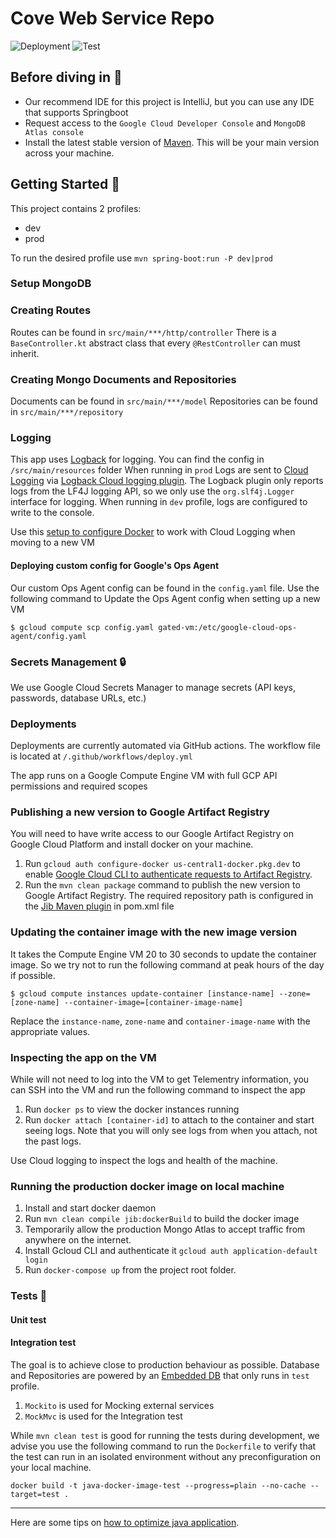 # Cove Web Service Repo

![Deployment](https://github.com/sprinthubmobile/cove_web/actions/workflows/deploy.yml/badge.svg?branch=main)
![Test](https://github.com/sprinthubmobile/cove_web/actions/workflows/test.yml/badge.svg)
## Before diving in 🙌

- Our recommend IDE for this project is IntelliJ, but you can use any IDE that supports Springboot
- Request access to the `Google Cloud Developer Console` and `MongoDB Atlas console`
- Install the latest stable version of [Maven](https://maven.apache.org/docs/history.html). This will be your main version across your machine.

## Getting Started 🚀

This project contains 2 profiles:

- dev
- prod

To run the desired profile use `mvn spring-boot:run -P dev|prod`

### Setup MongoDB


### Creating Routes
Routes can be found in `src/main/***/http/controller`
There is a `BaseController.kt` abstract class that every `@RestController` can must inherit.

### Creating Mongo Documents and Repositories
Documents can be found in `src/main/***/model`
Repositories can be found in `src/main/***/repository`


### Logging
This app uses [Logback](https://logback.qos.ch/manual) for logging. You can find the config in `/src/main/resources` folder
When running in `prod` Logs are sent to [Cloud Logging](https://cloud.google.com/logging) via [Logback Cloud logging plugin](https://cloud.google.com/logging/docs/setup/java).
The Logback plugin only reports logs from the LF4J logging API, so we only use the `org.slf4j.Logger` interface for logging.
When running in `dev` profile, logs are configured to write to the console.


Use this [setup to configure Docker](https://docs.docker.com/config/containers/logging/gcplogs/) to work with Cloud Logging when moving to a new VM

#### Deploying custom config for Google's Ops Agent
Our custom Ops Agent config can be found in the ``config.yaml`` file. Use the following command to Update the Ops Agent config  when setting up a new VM
```shell 
$ gcloud compute scp config.yaml gated-vm:/etc/google-cloud-ops-agent/config.yaml
```

### Secrets Management 🔒
We use Google Cloud Secrets Manager to manage secrets (API keys, passwords, database URLs, etc.)

### Deployments

Deployments are currently automated via GitHub actions. The workflow file is located at ``/.github/workflows/deploy.yml``

The app runs on a Google Compute Engine VM with full GCP API permissions and required scopes

### Publishing a new version to Google Artifact Registry
You will need to have write access to our Google Artifact Registry on Google Cloud Platform and install docker on your machine.
1. Run ``gcloud auth configure-docker us-central1-docker.pkg.dev`` to enable [Google Cloud CLI to authenticate requests to Artifact Registry](https://cloud.google.com/artifact-registry/docs/docker/store-docker-container-images#linux).
2. Run the ``mvn clean package`` command to publish the new version to Google Artifact Registry. The required repository path is
configured in the [Jib Maven plugin](https://github.com/GoogleContainerTools/jib/tree/master/jib-maven-plugin) in pom.xml file


### Updating the container image with the new image version
It takes the Compute Engine VM 20 to 30 seconds to update the container image. So we try not to run the following command
at peak hours of the day if possible.
```shell
$ gcloud compute instances update-container [instance-name] --zone=[zone-name] --container-image=[container-image-name]
```
Replace the `instance-name`, `zone-name` and `container-image-name` with the appropriate values.

### Inspecting the app on the VM
While will not need to log into the VM to get Telementry information, you can SSH into the VM and run the following command to inspect the app
1. Run ``docker ps`` to view the docker instances running
2. Run ``docker attach [container-id]`` to attach to the container and start seeing logs. Note that you will only see logs from when you attach, not the past logs.

Use Cloud logging to inspect the logs and health of the machine.

### Running the production docker image on local machine
1. Install and start docker daemon
2. Run ``mvn clean compile jib:dockerBuild`` to build the docker image
3. Temporarily allow the production Mongo Atlas to accept traffic from anywhere on the internet.
4. Install Gcloud CLI and authenticate it ``gcloud auth application-default login``
5. Run ``docker-compose up`` from the project root folder.


### Tests 🧪
#### Unit test
#### Integration test
The goal is to achieve close to production behaviour as possible. Database and Repositories are powered by
an [Embedded DB](https://github.com/flapdoodle-oss/de.flapdoodle.embed.mongo) that only runs in `test` profile.

1. `Mockito` is used for Mocking external services
2. `MockMvc` is used for the Integration test

While ``mvn clean test`` is good for running the tests during development, we advise you use the following command to run the `Dockerfile` to verify that the test can run in an
isolated environment without any preconfiguration on your local machine.
```shell
docker build -t java-docker-image-test --progress=plain --no-cache --target=test .
```

---

Here are some tips on [how to optimize java application](https://cloud.google.com/run/docs/tips/java).
